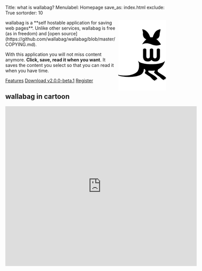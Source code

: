 Title: what is wallabag?
Menulabel: Homepage
save_as: index.html
exclude: True
sortorder: 10

<div class="jumbotron" markdown="1">
<img src="images/logo_homepage.png" alt="wallabag logo" style="float: right;" />
wallabag is a **self hostable application for saving web pages**. Unlike other services, wallabag is free (as in freedom) and [open source](https://github.com/wallabag/wallabag/blob/master/COPYING.md).

With this application you will not miss content anymore. **Click, save, read it when you want**. It saves the content you select so that you can read it when you have time.
<p><a class="btn btn-success btn-lg" href="/pages/features.html">Features</a> <a class="btn btn-default btn-lg" href="/pages/download-wallabag.html">Download v2.0.0-beta.1</a> <a class="btn btn-info btn-lg" href="https://www.framabag.org/">Register</a></p>
</div>

## wallabag in cartoon

<p><iframe src="https://framabag.org/cquoi/" width="600" height="500" frameborder="0" marginwidth="0" marginheight="0" scrolling="no">Your browser doesn't support iframes</iframe></p>
